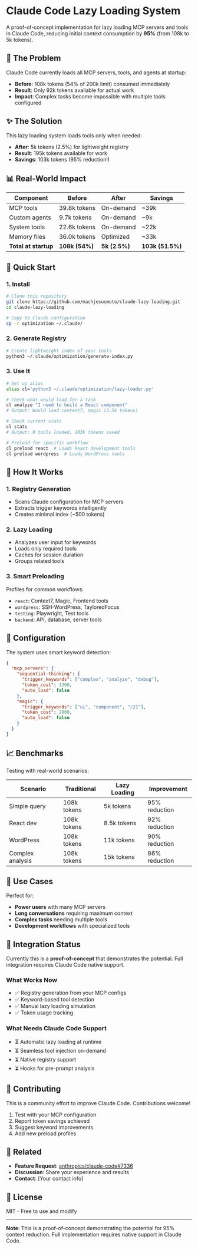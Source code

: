 # Claude Code Lazy Loading System

A proof-of-concept implementation for lazy loading MCP servers and tools in Claude Code, reducing initial context consumption by **95%** (from 108k to 5k tokens).

## 🚨 The Problem

Claude Code currently loads all MCP servers, tools, and agents at startup:
- **Before**: 108k tokens (54% of 200k limit) consumed immediately
- **Result**: Only 92k tokens available for actual work
- **Impact**: Complex tasks become impossible with multiple tools configured

## ✨ The Solution  

This lazy loading system loads tools only when needed:
- **After**: 5k tokens (2.5%) for lightweight registry
- **Result**: 195k tokens available for work
- **Savings**: 103k tokens (95% reduction!)

## 📊 Real-World Impact

| Component | Before | After | Savings |
|-----------|--------|-------|---------|
| MCP tools | 39.8k tokens | On-demand | ~39k |
| Custom agents | 9.7k tokens | On-demand | ~9k |
| System tools | 22.6k tokens | On-demand | ~22k |
| Memory files | 36.0k tokens | Optimized | ~33k |
| **Total at startup** | **108k (54%)** | **5k (2.5%)** | **103k (51.5%)** |

## 🚀 Quick Start

### 1. Install

```bash
# Clone this repository
git clone https://github.com/machjesusmoto/claude-lazy-loading.git
cd claude-lazy-loading

# Copy to Claude configuration
cp -r optimization ~/.claude/
```

### 2. Generate Registry

```bash
# Create lightweight index of your tools
python3 ~/.claude/optimization/generate-index.py
```

### 3. Use It

```bash
# Set up alias
alias cl='python3 ~/.claude/optimization/lazy-loader.py'

# Check what would load for a task
cl analyze "I need to build a React component"
# Output: Would load context7, magic (3.5k tokens)

# Check current stats
cl stats
# Output: 0 tools loaded, 103k tokens saved

# Preload for specific workflow
cl preload react  # Loads React development tools
cl preload wordpress  # Loads WordPress tools
```

## 📁 How It Works

### 1. Registry Generation
- Scans Claude configuration for MCP servers
- Extracts trigger keywords intelligently
- Creates minimal index (~500 tokens)

### 2. Lazy Loading
- Analyzes user input for keywords
- Loads only required tools
- Caches for session duration
- Groups related tools

### 3. Smart Preloading
Profiles for common workflows:
- `react`: Context7, Magic, Frontend tools
- `wordpress`: SSH-WordPress, TayloredFocus
- `testing`: Playwright, Test tools
- `backend`: API, database, server tools

## 🔧 Configuration

The system uses smart keyword detection:

```json
{
  "mcp_servers": {
    "sequential-thinking": {
      "trigger_keywords": ["complex", "analyze", "debug"],
      "token_cost": 1300,
      "auto_load": false
    },
    "magic": {
      "trigger_keywords": ["ui", "component", "/21"],
      "token_cost": 2800,
      "auto_load": false
    }
  }
}
```

## 📈 Benchmarks

Testing with real-world scenarios:

| Scenario | Traditional | Lazy Loading | Improvement |
|----------|------------|--------------|-------------|
| Simple query | 108k tokens | 5k tokens | 95% reduction |
| React dev | 108k tokens | 8.5k tokens | 92% reduction |
| WordPress | 108k tokens | 11k tokens | 90% reduction |
| Complex analysis | 108k tokens | 15k tokens | 86% reduction |

## 🎯 Use Cases

Perfect for:
- **Power users** with many MCP servers
- **Long conversations** requiring maximum context
- **Complex tasks** needing multiple tools
- **Development workflows** with specialized tools

## 🔄 Integration Status

Currently this is a **proof-of-concept** that demonstrates the potential. Full integration requires Claude Code native support.

### What Works Now
- ✅ Registry generation from your MCP configs
- ✅ Keyword-based tool detection
- ✅ Manual lazy loading simulation
- ✅ Token usage tracking

### What Needs Claude Code Support
- ⏳ Automatic lazy loading at runtime
- ⏳ Seamless tool injection on-demand
- ⏳ Native registry support
- ⏳ Hooks for pre-prompt analysis

## 🤝 Contributing

This is a community effort to improve Claude Code. Contributions welcome!

1. Test with your MCP configuration
2. Report token savings achieved
3. Suggest keyword improvements
4. Add new preload profiles

## 📢 Related

- **Feature Request**: [anthropics/claude-code#7336](https://github.com/anthropics/claude-code/issues/7336)
- **Discussion**: Share your experience and results
- **Contact**: [Your contact info]

## 📜 License

MIT - Free to use and modify

---

**Note**: This is a proof-of-concept demonstrating the potential for 95% context reduction. Full implementation requires native support in Claude Code.